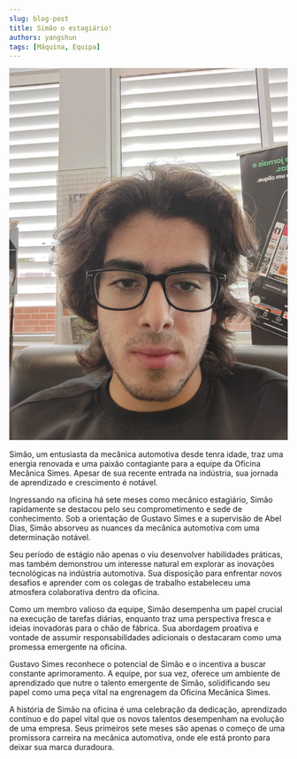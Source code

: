 ```yaml
---
slug: blog-post
title: Simão o estagiário!
authors: yangshun
tags: [Máquina, Equipa]
---
```


![Alt text](image-2.png)

Simão, um entusiasta da mecânica automotiva desde tenra idade, traz uma energia renovada e uma paixão contagiante para a equipe da Oficina Mecânica Simes. Apesar de sua recente entrada na indústria, sua jornada de aprendizado e crescimento é notável.

Ingressando na oficina há sete meses como mecânico estagiário, Simão rapidamente se destacou pelo seu comprometimento e sede de conhecimento. Sob a orientação de Gustavo Simes e a supervisão de Abel Dias, Simão absorveu as nuances da mecânica automotiva com uma determinação notável.

Seu período de estágio não apenas o viu desenvolver habilidades práticas, mas também demonstrou um interesse natural em explorar as inovações tecnológicas na indústria automotiva. Sua disposição para enfrentar novos desafios e aprender com os colegas de trabalho estabeleceu uma atmosfera colaborativa dentro da oficina.

Como um membro valioso da equipe, Simão desempenha um papel crucial na execução de tarefas diárias, enquanto traz uma perspectiva fresca e ideias inovadoras para o chão de fábrica. Sua abordagem proativa e vontade de assumir responsabilidades adicionais o destacaram como uma promessa emergente na oficina.

Gustavo Simes reconhece o potencial de Simão e o incentiva a buscar constante aprimoramento. A equipe, por sua vez, oferece um ambiente de aprendizado que nutre o talento emergente de Simão, solidificando seu papel como uma peça vital na engrenagem da Oficina Mecânica Simes.

A história de Simão na oficina é uma celebração da dedicação, aprendizado contínuo e do papel vital que os novos talentos desempenham na evolução de uma empresa. Seus primeiros sete meses são apenas o começo de uma promissora carreira na mecânica automotiva, onde ele está pronto para deixar sua marca duradoura.